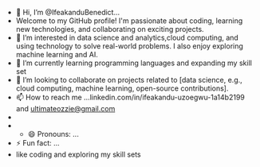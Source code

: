 - 👋 Hi, I’m @IfeakanduBenedict...
- Welcome to my GitHub profile! I'm passionate about coding, learning new technologies, and collaborating on exciting projects. 
- 👀 I’m interested in data science and analytics,cloud computing, and using technology to solve real-world problems. I also enjoy exploring machine learning and AI.
- 🌱 I’m currently learning programming languages and expanding my skill set
- 💞️ I’m looking to collaborate on projects related to [data science, e.g., cloud computing, machine learning, open-source contributions].
- 📫 How to reach me ...linkedin.com/in/ifeakandu-uzoegwu-1a14b2199 and ultimateozzie@gmail.com
- 
- - 😄 Pronouns: ...
- ⚡ Fun fact: ...
- like coding and exploring my skill sets

<!---
IfeakanduBenedict/IfeakanduBenedict is a ✨ special ✨ repository because its `README.md` (this file) appears on your GitHub profile.
You can click the Preview link to take a look at your changes.
--->
